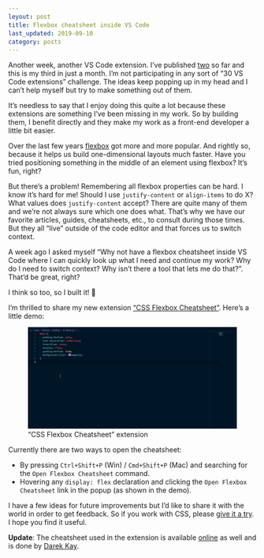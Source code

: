 ```yaml
---
leyout: post
title: Flexbox cheatsheet inside VS Code
last_updated: 2019-09-10
category: posts
---
```


Another week, another VS Code extension. I’ve published [two](https://marketplace.visualstudio.com/publishers/dzhavat) so far and this is my third in just a month. I’m not participating in any sort of “30 VS Code extensions” challenge. The ideas keep popping up in my head and I can’t help myself but try to make something out of them.

It’s needless to say that I enjoy doing this quite a lot because these extensions are something I’ve been missing in my work. So by building them, I benefit directly and they make my work as a front-end developer a little bit easier.

Over the last few years [flexbox](https://developer.mozilla.org/en-US/docs/Learn/CSS/CSS_layout/Flexbox) got more and more popular. And rightly so, because it helps us build one-dimensional layouts much faster. Have you tried positioning something in the middle of an element using flexbox? It’s fun, right?

But there’s a problem! Remembering all flexbox properties can be hard. I know it’s hard for me! Should I use `justify-content` or `align-items` to do X? What values does `justify-content` accept? There are quite many of them and we’re not always sure which one does what. That’s why we have our favorite articles, guides, cheatsheets, etc., to consult during those times. But they all “live” outside of the code editor and that forces us to switch context.

A week ago I asked myself “Why not have a flexbox cheatsheet inside VS Code where I can quickly look up what I need and continue my work? Why do I need to switch context? Why isn’t there a tool that lets me do that?”. That’d be great, right? 

I think so too, so I built it! 🚀

I’m thrilled to share my new extension [“CSS Flexbox Cheatsheet”](https://marketplace.visualstudio.com/items?itemName=dzhavat.css-flexbox-cheatsheet). Here’s a little demo:

<figure>
  <img src="/assets/img/2019/09/04/demo-hover.gif" alt="Demo">
  <figcaption>“CSS Flexbox Cheatsheet” extension</figcaption>
</figure>

Currently there are two ways to open the cheatsheet:

* By pressing `Ctrl+Shift+P` (Win) / `Cmd+Shift+P` (Mac) and searching for the `Open Flexbox Cheatsheet` command.
* Hovering any `display: flex` declaration and clicking the `Open Flexbox Cheatsheet` link in the popup (as shown in the demo).

I have a few ideas for future improvements but I’d like to share it with the world in order to get feedback. So if you work with CSS, please [give it a try](https://marketplace.visualstudio.com/items?itemName=dzhavat.css-flexbox-cheatsheet). I hope you find it useful.

**Update**: The cheatsheet used in the extension is available [online](https://darekkay.com/dev/flexbox-cheatsheet.html) as well and is done by [Darek Kay](https://darekkay.com/).
